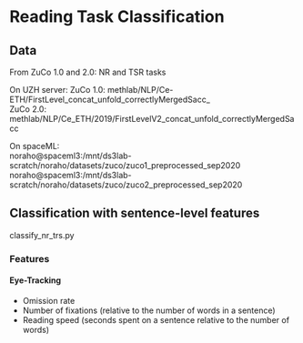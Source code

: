 # Reading Task Classification

## Data

From ZuCo 1.0 and 2.0: NR and TSR tasks

On UZH server:
ZuCo 1.0: methlab/NLP/Ce-ETH/FirstLevel_concat_unfold_correctlyMergedSacc_  
ZuCo 2.0: methlab/NLP/Ce_ETH/2019/FirstLevelV2_concat_unfold_correctlyMergedSacc

On spaceML:  
noraho@spaceml3:/mnt/ds3lab-scratch/noraho/datasets/zuco/zuco1_preprocessed_sep2020  
noraho@spaceml3:/mnt/ds3lab-scratch/noraho/datasets/zuco/zuco2_preprocessed_sep2020


## Classification with sentence-level features

classify_nr_trs.py 

###  Features

#### Eye-Tracking
- Omission rate
- Number of fixations (relative to the number of words in a sentence)
- Reading speed (seconds spent on a sentence relative to the number of words)